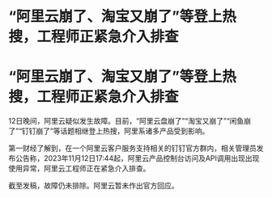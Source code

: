 # “阿里云崩了、淘宝又崩了”等登上热搜，工程师正紧急介入排查

# “阿里云崩了、淘宝又崩了”等登上热搜，工程师正紧急介入排查

12日晚间，阿里云疑似发生故障。目前，“阿里云盘崩了”“淘宝又崩了”“闲鱼崩了”“钉钉崩了”等话题相继登上热搜，阿里系诸多产品受到影响。

第一财经了解到，在一个阿里云客户服务支持相关的钉钉官方群内，相关管理员发布公告称，2023年11月12日17:44起，阿里云产品控制台访问及API调用出现出现使用异常，阿里云工程师正在紧急介入排查。

截至发稿，故障仍未排除。阿里云暂未作出官方回应。

